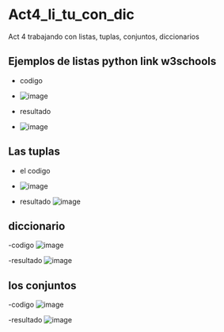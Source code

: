 # Act4_li_tu_con_dic
Act 4 trabajando con listas, tuplas, conjuntos, diccionarios

## Ejemplos de listas python link w3schools
- codigo
- ![image](https://github.com/user-attachments/assets/72610384-3112-4ec9-b4a5-2e71f77310e7)

- resultado
- ![image](https://github.com/user-attachments/assets/c05c4373-3660-4cae-9399-6402af3a7489)

## Las tuplas
- el codigo
- ![image](https://github.com/user-attachments/assets/f6afb1c9-b27f-457d-a85d-9fbf74d9679e)

- resultado
![image](https://github.com/user-attachments/assets/0073f450-30b3-4db2-89d2-c98b578a928f)

## diccionario
-codigo
![image](https://github.com/user-attachments/assets/28d06a4f-1260-427b-8138-7a44c30fde6a)

-resultado
![image](https://github.com/user-attachments/assets/b5865422-f67b-4b8d-8c11-35e2290ea099)


## los conjuntos
-codigo
![image](https://github.com/user-attachments/assets/46ff19e7-dc96-44ee-99a6-743331ab1e2d)

-resultado
![image](https://github.com/user-attachments/assets/fbbbcceb-3760-4922-a9b2-4e528711f2c5)


